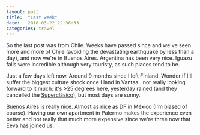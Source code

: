 ```yaml
---
layout: post
title:  "Last week"
date:   2010-03-22 22:36:33 
categories: travel 
---
```

So the last post was from Chile. Weeks have passed since and we've seen more and more of Chile (avoiding the devastating earthquake by less than a day), and now we're in Buenos Aires. Argentina has been very nice. Iguazu falls were incredible although very touristy, as such places tend to be.

Just a few days left now. Around 9 months since I left Finland. Wonder if I'll suffer the biggest culture shock once I land in Vantaa.. not really looking forward to it much: it's >25 degrees here, yesterday rained (and they cancelled the [Superclásico](http://en.wikipedia.org/wiki/Supercl%C3%A1sico)), but most days are sunny.

Buenos Aires is really nice. Almost as nice as DF in México (I'm biased of course). Having our own apartment in Palermo makes the experience even better and not really that much more expensive since we're three now that Eeva has joined us.	
